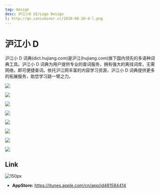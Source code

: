 ```yaml
---
tag: design
desc: 沪江小D UI/Logo Design
l: http://qn.canisminor.cc/2018-08-20-d-l.png
---
```


# 沪江小 D

沪江小 D 词典(dict.hujiang.com)是沪江(hujiang.com)旗下国内领先的多语种词典工具。沪江小 D 词典为用户提供专业的查词服务，拥有强大的离线词库，无需网络，即可便捷查词。依托沪江网丰富的内容学习资源，沪江小 D 词典提供更多的拓展服务，助您学习路一臂之力。

![](http://qn.canisminor.cc/d-1.png)

![](http://qn.canisminor.cc/d-2.png)

![](http://qn.canisminor.cc/d-3.png)

![](http://qn.canisminor.cc/d-4.png)

![](http://qn.canisminor.cc/d-5.png)

![](http://qn.canisminor.cc/d-6.png)

![](http://qn.canisminor.cc/d-7.png)

![](http://qn.canisminor.cc/d-8.png)

## Link

![150px](http://qn.canisminor.cc/2018-08-22-233432.jpg)

- **AppStore:** <https://itunes.apple.com/cn/app/id481584414>
